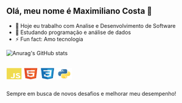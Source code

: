 ## Olá, meu nome é Maximiliano Costa  👋

- 🔭 Hoje eu trabalho com Analise e Desenvolvimento de Software
- 🌱 Estudando programação e análise de dados
- ⚡ Fun fact: Amo tecnologia

![Anurag's GitHub stats](https://github-readme-stats.vercel.app/api?username=Maximiliano-Costa&show_icons=true&theme=tokyonight)

<div style="display: inline_block"><br>
  <img align="center" alt="Max-Js" height="30" width="40" src="https://raw.githubusercontent.com/devicons/devicon/master/icons/javascript/javascript-plain.svg">
  <img align="center" alt="Max-HTML" height="30" width="40" src="https://raw.githubusercontent.com/devicons/devicon/master/icons/html5/html5-original.svg">
  <img align="center" alt="Max-CSS" height="30" width="40" src="https://raw.githubusercontent.com/devicons/devicon/master/icons/css3/css3-original.svg">
  <img align="center" alt="Max-Python" height="30" width="40" src="https://raw.githubusercontent.com/devicons/devicon/master/icons/python/python-original.svg">
  
</div>

##

Sempre em busca de novos desafios e melhorar meu desempenho!

##

